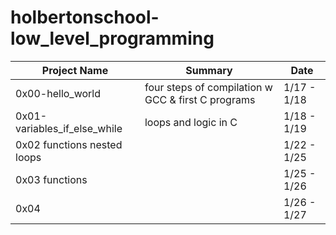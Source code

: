 # holbertonschool-low_level_programming

Project Name			| Summary			 | Date
----------------------------- 	| ------------------------------ | -----------
0x00-hello_world		| four steps of compilation w GCC & first C programs      | 1/17 - 1/18
0x01-variables_if_else_while  | loops and logic in C		 | 1/18 - 1/19
0x02 functions nested loops | | 1/22 - 1/25
0x03 functions | | 1/25 - 1/26
0x04 | | 1/26 - 1/27
